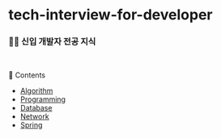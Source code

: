 # tech-interview-for-developer

### 👶🏻 신입 개발자 전공 지식
</br>

📖 Contents

- [Algorithm](Algorithm)
- [Programming](Programming)
- [Database](Database)
- [Network](Network)
- [Spring](Spring)

